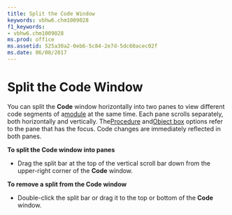 ```yaml
---
title: Split the Code Window
keywords: vbhw6.chm1009028
f1_keywords:
- vbhw6.chm1009028
ms.prod: office
ms.assetid: 525a30a2-0eb6-5c84-2e7d-5dc60acec02f
ms.date: 06/08/2017
---
```



# Split the Code Window

You can split the  **Code** window horizontally into two panes to view different code segments of a[module](../Glossary/vbe-glossary.md#module) at the same time. Each pane scrolls separately, both horizontally and vertically. The[Procedure](../Glossary/vbe-glossary.md#Procedure) and[Object box](../Glossary/vbe-glossary.md#Object-box) options refer to the pane that has the focus. Code changes are immediately reflected in both panes.

 **To split the Code window into panes**




- Drag the split bar at the top of the vertical scroll bar down from the upper-right corner of the  **Code** window.
    

 **To remove a split from the Code window**


- Double-click the split bar or drag it to the top or bottom of the  **Code** window.
    


